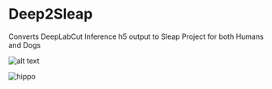 # Deep2Sleap
Converts DeepLabCut Inference h5 output to Sleap Project for both Humans and Dogs 

![alt text](https://ftp.somacoder.games/DLC2Sleap_icon2.png)

![hippo](https://ftp.somacoder.games/combined.gif)
